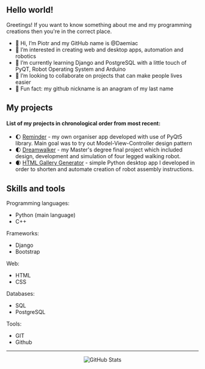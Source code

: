 ## Hello world!

Greetings! If you want to know something about me and my programming creations then you're in the correct place.

- 👋 Hi, I’m Piotr and my GitHub name is @Daemiac
- 👀 I’m interested in creating web and desktop apps, automation and robotics
- 🌱 I’m currently learning Django and PostgreSQL with a little touch of PyQT, Robot Operating System and Arduino
- 💞️ I’m looking to collaborate on projects that can make people lives easier
- 🌟 Fun fact: my github nickname is an anagram of my last name

## My projects
<h4>List of my projects in chronological order from most recent:</h4>

- 🌔 [Reminder] - my own organiser app developed with use of PyQt5 library. Main goal was to try out Model-View-Controller design pattern
- 🌓 [Dreamwalker] - my Master's degree final project which included design, development and simulation of four legged walking robot.
- 🌒 [HTML Gallery Generator] - simple Python desktop app I developed in order to shorten and automate creation of robot assembly instructions.

## Skills and tools

Programming languages:
- Python (main language)
- C++

Frameworks:
- Django
- Bootstrap

Web:
- HTML
- CSS

Databases:
- SQL
- PostgreSQL

Tools:
- GIT
- Github

---

<p align="center">
    <img alt = "GitHub Stats" src="https://github-readme-stats.vercel.app/api?username=Daemiac&count_private=true&show_icons=true?&theme=tokyonight&hide=issues&icon_color=000000&hide_border=true&title_color=5391FE&text_color=555">
</p>

[Reminder]:https://github.com/Daemiac/Reminder
[Dreamwalker]:https://github.com/Daemiac/Dreamwalker
[HTML Gallery Generator]:https://github.com/Daemiac/HTML_Gallery_Generator
<!---
Daemiac/Daemiac is a ✨ special ✨ repository because its `README.md` (this file) appears on your GitHub profile.
You can click the Preview link to take a look at your changes.
--->
